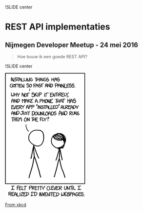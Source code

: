 !SLIDE center

# REST API implementaties
## Nijmegen Developer Meetup - 24 mei 2016

> Hoe bouw ik een goede REST API?

!SLIDE center

![But still, my scheme for creating and saving user config files and data locally to preserve them across reinstalls might be useful for--wait, that's cookies.](installing.png)

[From xkcd](https://xkcd.com/1367/)
